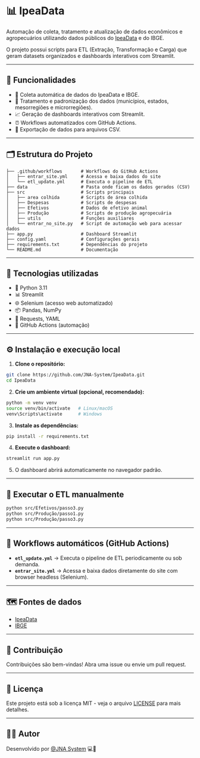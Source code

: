
# 📊 IpeaData

Automação de coleta, tratamento e atualização de dados econômicos e agropecuários utilizando dados públicos do [IpeaData](https://www.ipeadata.gov.br/) e do IBGE.

O projeto possui scripts para ETL (Extração, Transformação e Carga) que geram datasets organizados e dashboards interativos com Streamlit.

---

## 🚀 Funcionalidades

- 🔄 Coleta automática de dados do IpeaData e IBGE.
- 🧠 Tratamento e padronização dos dados (municípios, estados, mesorregiões e microrregiões).
- 📈 Geração de dashboards interativos com Streamlit.
- ⏰ Workflows automatizados com GitHub Actions.
- 💾 Exportação de dados para arquivos CSV.

---

## 🗂️ Estrutura do Projeto

```
├── .github/workflows       # Workflows do GitHub Actions
│   ├── entrar_site.yml     # Acessa e baixa dados do site
│   └── etl_update.yml      # Executa o pipeline de ETL
├── data                    # Pasta onde ficam os dados gerados (CSV)
├── src                     # Scripts principais
│   ├── area colhida        # Scripts de área colhida
│   ├── Despesas            # Scripts de despesas
│   ├── Efetivos            # Dados de efetivo animal
│   ├── Produção            # Scripts de produção agropecuária
│   ├── utils               # Funções auxiliares
│   └── entrar_no_site.py   # Script de automação web para acessar dados
├── app.py                  # Dashboard Streamlit
├── config.yaml             # Configurações gerais
├── requirements.txt        # Dependências do projeto
└── README.md               # Documentação
```

---

## 🧰 Tecnologias utilizadas

- 🐍 Python 3.11
- 📊 Streamlit
- 🌐 Selenium (acesso web automatizado)
- 📦 Pandas, NumPy
- 🔗 Requests, YAML
- 🔧 GitHub Actions (automação)

---

## ⚙️ Instalação e execução local

1. **Clone o repositório:**

```bash
git clone https://github.com/JNA-System/IpeaData.git
cd IpeaData
```

2. **Crie um ambiente virtual (opcional, recomendado):**

```bash
python -m venv venv
source venv/bin/activate   # Linux/macOS
venv\Scripts\activate      # Windows
```

3. **Instale as dependências:**

```bash
pip install -r requirements.txt
```

4. **Execute o dashboard:**

```bash
streamlit run app.py
```

5. O dashboard abrirá automaticamente no navegador padrão.

---

## 🔄 Executar o ETL manualmente

```bash
python src/Efetivos/passo3.py
python src/Produção/passo1.py
python src/Produção/passo3.py
```

---

## 🤖 Workflows automáticos (GitHub Actions)

- **`etl_update.yml`** → Executa o pipeline de ETL periodicamente ou sob demanda.
- **`entrar_site.yml`** → Acessa e baixa dados diretamente do site com browser headless (Selenium).

---

## 🗺️ Fontes de dados

- [IpeaData](https://www.ipeadata.gov.br/)
- [IBGE](https://www.ibge.gov.br/)

---

## 🤝 Contribuição

Contribuições são bem-vindas! Abra uma issue ou envie um pull request.

---

## 📜 Licença

Este projeto está sob a licença MIT - veja o arquivo [LICENSE](LICENSE.md) para mais detalhes.

---

## 👨‍💻 Autor

Desenvolvido por [@JNA System](https://github.com/JNA-System) 💻🚀

